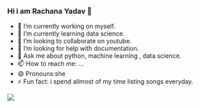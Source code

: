 ### Hi i am Rachana Yadav 👋

- 🔭 I’m currently working on myself.
- 🌱 I’m currently learning data science.
- 👯 I’m looking to collaborate on youtube.
- 🤔 I’m looking for help with documentation.
- 💬 Ask me about python, machine learning , data science.
- 📫 How to reach me: ...
- 😄 Pronouns:she
- ⚡ Fun fact: i spend allmost of my time listing songs everyday.


<img src="https://github-readme-stats.vercel.app/api?username=rachana458&&show_icons=true&title_color=ffffff&icon_color=bb2acf&text_color=daf7dc&bg_color=151515">
